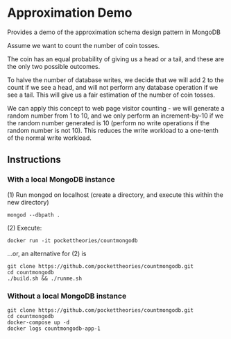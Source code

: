 # Approximation Demo

Provides a demo of the approximation schema design pattern in MongoDB

Assume we want to count the number of coin tosses. 

The coin has an equal probability of giving us a head or a tail, and these are the only two possible outcomes.

To halve the number of database writes, we decide that we will add 2 to the count if we see a head, and will not perform any database operation if we see a tail. This will give us a fair estimation of the number of coin tosses.

We can apply this concept to web page visitor counting - we will generate a random number from 1 to 10, and we only perform an increment-by-10 if we the random number generated is 10 (perform no write operations if the random number is not 10). This reduces the write workload to a one-tenth of the normal write workload.

## Instructions

### With a local MongoDB instance

(1) Run mongod on localhost (create a directory, and execute this within the new directory)
```
mongod --dbpath .
```

(2) Execute: 
```
docker run -it pockettheories/countmongodb
```
...or, an alternative for (2) is 
```
git clone https://github.com/pockettheories/countmongodb.git
cd countmongodb
./build.sh && ./runme.sh
```

### Without a local MongoDB instance

```
git clone https://github.com/pockettheories/countmongodb.git
cd countmongodb
docker-compose up -d
docker logs countmongodb-app-1
```
